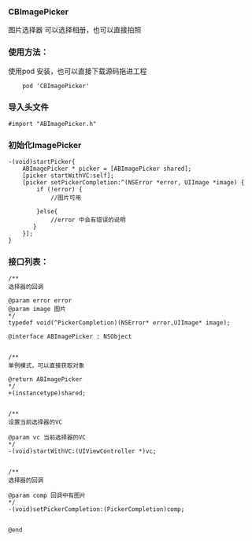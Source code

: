 ### CBImagePicker 
图片选择器
可以选择相册，也可以直接拍照

### 使用方法：
使用pod 安装，也可以直接下载源码拖进工程
```
    pod 'CBImagePicker'
```
### 导入头文件
```
#import "ABImagePicker.h"
```
### 初始化ImagePicker
```
-(void)startPicker{
    ABImagePicker * picker = [ABImagePicker shared];
    [picker startWithVC:self];
    [picker setPickerCompletion:^(NSError *error, UIImage *image) {
        if (!error) {
            //图片可用
            
        }else{
            //error 中会有错误的说明
       }
    }];
}
```

### 接口列表：
```
/**
选择器的回调

@param error error
@param image 图片
*/
typedef void(^PickerCompletion)(NSError* error,UIImage* image);

@interface ABImagePicker : NSObject


/**
单例模式，可以直接获取对象

@return ABImagePicker
*/
+(instancetype)shared;


/**
设置当前选择器的VC

@param vc 当前选择器的VC
*/
-(void)startWithVC:(UIViewController *)vc;


/**
选择器的回调

@param comp 回调中有图片
*/
-(void)setPickerCompletion:(PickerCompletion)comp;


@end
```
